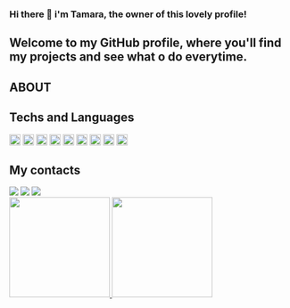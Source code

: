 ### Hi there 👋 i'm Tamara, the owner of this lovely profile!

## Welcome to my GitHub profile, where you'll find my projects and see what o do everytime.

## ABOUT

## Techs and Languages
<div>
<img src="https://cdn.jsdelivr.net/gh/devicons/devicon/icons/github/github-original-wordmark.svg" height="20px" width="20x"/>
<img src="https://cdn.jsdelivr.net/gh/devicons/devicon/icons/html5/html5-original-wordmark.svg" height="20px" width="20x"/>
<img src="https://cdn.jsdelivr.net/gh/devicons/devicon/icons/javascript/javascript-original.svg" height="20px" width="20x"/>
<img src="https://cdn.jsdelivr.net/gh/devicons/devicon/icons/jest/jest-plain.svg" height="20px" width="20x"/>
<img src="https://cdn.jsdelivr.net/gh/devicons/devicon/icons/nodejs/nodejs-original-wordmark.svg" height="20px" width="20x"/>
<img src="https://cdn.jsdelivr.net/gh/devicons/devicon/icons/postgresql/postgresql-plain-wordmark.svg" height="20px" width="20x"/>
<img src="https://cdn.jsdelivr.net/gh/devicons/devicon/icons/react/react-original-wordmark.svg" height="20px" width="20x" />
<img src="https://cdn.jsdelivr.net/gh/devicons/devicon/icons/typescript/typescript-plain.svg" height="20px" width="20x"/>
<img src="https://cdn.jsdelivr.net/gh/devicons/devicon/icons/ubuntu/ubuntu-plain-wordmark.svg" height="20px" width="20x"/>
</div>


## My contacts 

<div>
<a href="https://www.instagram.com/tamanye/" target="_blank"><img loading="lazy" src="https://img.shields.io/badge/-Instagram-%23E4405F?style=for-the-badge&logo=instagram&logoColor=white" target="_blank"></a>
<a href = "mailto:contato@seu-usuário-aqui"><img loading="lazy" src="https://img.shields.io/badge/Gmail-D14836?style=for-the-badge&logo=gmail&logoColor=white" target="_blank"></a>
<a href="https://www.linkedin.com/in/tamara-ferreira-9977091b9/" target="_blank"><img loading="lazy" src="https://img.shields.io/badge/-LinkedIn-%230077B5?style=for-the-badge&logo=linkedin&logoColor=white" target="_blank"></a>   
</div>


<div>
<a href="https://github.com/seu-usuário-aqui">
<img loading="lazy" height="180em" src="https://github-readme-stats.vercel.app/api/top-langs/?username=TamaraFerreira&layout=compact&langs_count=7&theme=dracula"/>
<img loading="lazy" height="180em" src="https://github-readme-stats.vercel.app/api?username=TamaraFerreira&show_icons=true&theme=dracula&include_all_commits=true&count_private=true"/>
</div>
